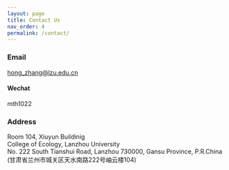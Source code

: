 ```yaml
---
layout: page
title: Contact Us 
nav_order: 4
permalink: /contact/
---
```


### Email
hong_zhang@lzu.edu.cn

#### Wechat

mth1022

### Address
Room 104, Xiuyun Buildinig<br/>
College of Ecology, Lanzhou University<br/>
No. 222 South Tianshui Road, Lanzhou 730000, Gansu Province, P.R.China<br/>
(甘肃省兰州市城关区天水南路222号岫云楼104)
